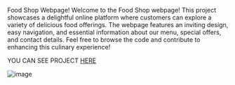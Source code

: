Food Shop Webpage!
Welcome to the Food Shop webpage! This project showcases a delightful online platform where customers can explore a variety of delicious food offerings. The webpage features an inviting design, easy navigation, and essential information about our menu, special offers, and contact details. Feel free to browse the code and contribute to enhancing this culinary experience!


YOU CAN SEE PROJECT [HERE](https://amir-kara.github.io/Food-Shop/)


![image](https://github.com/user-attachments/assets/c4868284-73fd-48be-b6a6-d8d8edff2892)
